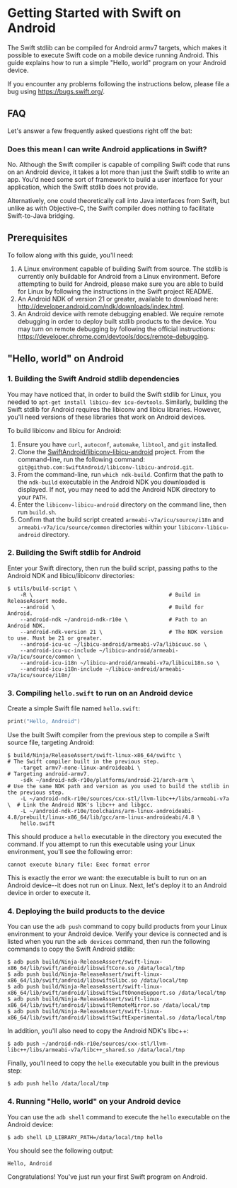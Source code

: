 # Getting Started with Swift on Android

The Swift stdlib can be compiled for Android armv7 targets, which makes it
possible to execute Swift code on a mobile device running Android. This guide
explains how to run a simple "Hello, world" program on your Android device.

If you encounter any problems following the instructions below, please file a
bug using https://bugs.swift.org/.

## FAQ

Let's answer a few frequently asked questions right off the bat:

### Does this mean I can write Android applications in Swift?

No. Although the Swift compiler is capable of compiling Swift code that runs
on an Android device, it takes a lot more than just the Swift stdlib to write
an app. You'd need some sort of framework to build a user interface for your
application, which the Swift stdlib does not provide.

Alternatively, one could theoretically call into Java interfaces from Swift,
but unlike as with Objective-C, the Swift compiler does nothing to facilitate
Swift-to-Java bridging.

## Prerequisites

To follow along with this guide, you'll need:

1. A Linux environment capable of building Swift from source. The stdlib is
   currently only buildable for Android from a Linux environment. Before
   attempting to build for Android, please make sure you are able to build
   for Linux by following the instructions in the Swift project README.
2. An Android NDK of version 21 or greater, available to download here:
   http://developer.android.com/ndk/downloads/index.html.
3. An Android device with remote debugging enabled. We require remote
   debugging in order to deploy built stdlib products to the device. You may
   turn on remote debugging by following the official instructions:
   https://developer.chrome.com/devtools/docs/remote-debugging.

## "Hello, world" on Android

### 1. Building the Swift Android stdlib dependencies

You may have noticed that, in order to build the Swift stdlib for Linux, you
needed to `apt-get install libicu-dev icu-devtools`. Similarly, building
the Swift stdlib for Android requires the libiconv and libicu libraries.
However, you'll need versions of these libraries that work on Android devices.

To build libiconv and libicu for Android:

1. Ensure you have `curl`, `autoconf`, `automake`, `libtool`, and
   `git` installed.
2. Clone the [SwiftAndroid/libiconv-libicu-android](https://github.com/SwiftAndroid/libiconv-libicu-android)
   project. From the command-line, run the following command:
   `git@github.com:SwiftAndroid/libiconv-libicu-android.git`.
3. From the command-line, run `which ndk-build`. Confirm that the path to
   the `ndk-build` executable in the Android NDK you downloaded is displayed.
   If not, you may need to add the Android NDK directory to your `PATH`.
4. Enter the `libiconv-libicu-android` directory on the command line, then
   run `build.sh`.
5. Confirm that the build script created `armeabi-v7a/icu/source/i18n` and
   `armeabi-v7a/icu/source/common` directories within your
   `libiconv-libicu-android` directory.

### 2. Building the Swift stdlib for Android

Enter your Swift directory, then run the build script, passing paths to the
Android NDK and libicu/libiconv directories:

```
$ utils/build-script \
    -R \                                           # Build in ReleaseAssert mode.
    --android \                                    # Build for Android.
    --android-ndk ~/android-ndk-r10e \             # Path to an Android NDK.
    --android-ndk-version 21 \                     # The NDK version to use. Must be 21 or greater.
    --android-icu-uc ~/libicu-android/armeabi-v7a/libicuuc.so \
    --android-icu-uc-include ~/libicu-android/armeabi-v7a/icu/source/common \
    --android-icu-i18n ~/libicu-android/armeabi-v7a/libicui18n.so \
    --android-icu-i18n-include ~/libicu-android/armeabi-v7a/icu/source/i18n/
```

### 3. Compiling `hello.swift` to run on an Android device

Create a simple Swift file named `hello.swift`:

```swift
print("Hello, Android")
```

Use the built Swift compiler from the previous step to compile a Swift source
file, targeting Android:

```
$ build/Ninja/ReleaseAssert/swift-linux-x86_64/swiftc \                   # The Swift compiler built in the previous step.
    -target armv7-none-linux-androideabi \                                # Targeting android-armv7.
    -sdk ~/android-ndk-r10e/platforms/android-21/arch-arm \               # Use the same NDK path and version as you used to build the stdlib in the previous step.
    -L ~/android-ndk-r10e/sources/cxx-stl/llvm-libc++/libs/armeabi-v7a \  # Link the Android NDK's libc++ and libgcc.
    -L ~/android-ndk-r10e/toolchains/arm-linux-androideabi-4.8/prebuilt/linux-x86_64/lib/gcc/arm-linux-androideabi/4.8 \
    hello.swift
```

This should produce a `hello` executable in the directory you executed the
command. If you attempt to run this executable using your Linux environment,
you'll see the following error:

```
cannot execute binary file: Exec format error
```

This is exactly the error we want: the executable is built to run on an
Android device--it does not run on Linux. Next, let's deploy it to an Android
device in order to execute it.

### 4. Deploying the build products to the device

You can use the `adb push` command to copy build products from your Linux
environment to your Android device. Verify your device is connected and is
listed when you run the `adb devices` command, then run the following
commands to copy the Swift Android stdlib:

```
$ adb push build/Ninja-ReleaseAssert/swift-linux-x86_64/lib/swift/android/libswiftCore.so /data/local/tmp
$ adb push build/Ninja-ReleaseAssert/swift-linux-x86_64/lib/swift/android/libswiftGlibc.so /data/local/tmp
$ adb push build/Ninja-ReleaseAssert/swift-linux-x86_64/lib/swift/android/libswiftSwiftOnoneSupport.so /data/local/tmp
$ adb push build/Ninja-ReleaseAssert/swift-linux-x86_64/lib/swift/android/libswiftRemoteMirror.so /data/local/tmp
$ adb push build/Ninja-ReleaseAssert/swift-linux-x86_64/lib/swift/android/libswiftSwiftExperimental.so /data/local/tmp
```

In addition, you'll also need to copy the Android NDK's libc++:

```
$ adb push ~/android-ndk-r10e/sources/cxx-stl/llvm-libc++/libs/armeabi-v7a/libc++_shared.so /data/local/tmp
```

Finally, you'll need to copy the `hello` executable you built in the
previous step:
```
$ adb push hello /data/local/tmp
```

### 4. Running "Hello, world" on your Android device

You can use the `adb shell` command to execute the `hello` executable on
the Android device:

```
$ adb shell LD_LIBRARY_PATH=/data/local/tmp hello
```

You should see the following output:

```
Hello, Android
```

Congratulations! You've just run your first Swift program on Android.

